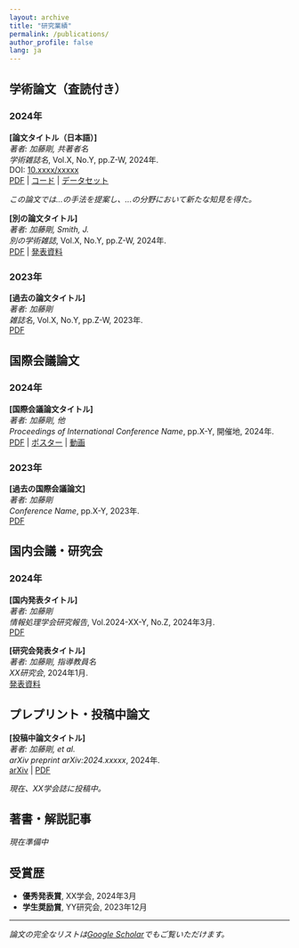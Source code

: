 ```yaml
---
layout: archive
title: "研究業績"
permalink: /publications/
author_profile: false
lang: ja
---
```


## 学術論文（査読付き）

### 2024年

**[論文タイトル（日本語）]**  
*著者: 加藤剛, 共著者名*  
*学術雑誌名*, Vol.X, No.Y, pp.Z-W, 2024年.  
DOI: [10.xxxx/xxxxx](https://doi.org/10.xxxx/xxxxx)  
[PDF](link-to-pdf) | [コード](link-to-code) | [データセット](link-to-dataset)

*この論文では...の手法を提案し、...の分野において新たな知見を得た。*

**[別の論文タイトル]**  
*著者: 加藤剛, Smith, J.*  
*別の学術雑誌*, Vol.X, No.Y, pp.Z-W, 2024年.  
[PDF](link-to-pdf) | [発表資料](link-to-slides)

### 2023年

**[過去の論文タイトル]**  
*著者: 加藤剛*  
*雑誌名*, Vol.X, No.Y, pp.Z-W, 2023年.  
[PDF](link-to-pdf)

## 国際会議論文

### 2024年

**[国際会議論文タイトル]**  
*著者: 加藤剛, 他*  
*Proceedings of International Conference Name*, pp.X-Y, 開催地, 2024年.  
[PDF](link-to-pdf) | [ポスター](link-to-poster) | [動画](link-to-video)

### 2023年

**[過去の国際会議論文]**  
*著者: 加藤剛*  
*Conference Name*, pp.X-Y, 2023年.  
[PDF](link-to-pdf)

## 国内会議・研究会

### 2024年

**[国内発表タイトル]**  
*著者: 加藤剛*  
*情報処理学会研究報告*, Vol.2024-XX-Y, No.Z, 2024年3月.  
[PDF](link-to-pdf)

**[研究会発表タイトル]**  
*著者: 加藤剛, 指導教員名*  
*XX研究会*, 2024年1月.  
[発表資料](link-to-slides)

## プレプリント・投稿中論文

**[投稿中論文タイトル]**  
*著者: 加藤剛, et al.*  
*arXiv preprint arXiv:2024.xxxxx*, 2024年.  
[arXiv](https://arxiv.org/abs/2024.xxxxx) | [PDF](link-to-pdf)

*現在、XX学会誌に投稿中。*

## 著書・解説記事

*現在準備中*

## 受賞歴

- **優秀発表賞**, XX学会, 2024年3月
- **学生奨励賞**, YY研究会, 2023年12月

---

*論文の完全なリストは[Google Scholar](https://scholar.google.com/citations?user=PS_CX0AAAAAJ)でもご覧いただけます。*